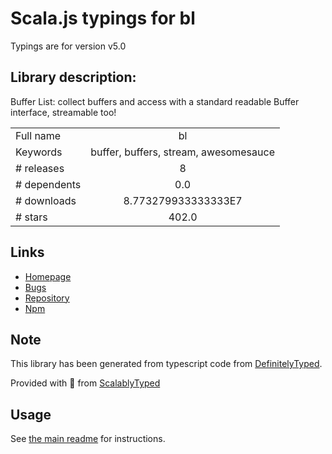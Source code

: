 
# Scala.js typings for bl

Typings are for version v5.0

## Library description:
Buffer List: collect buffers and access with a standard readable Buffer interface, streamable too!

|                    |                 |
| ------------------ | :-------------: |
| Full name          | bl |
| Keywords           | buffer, buffers, stream, awesomesauce |
| # releases         | 8 |
| # dependents       | 0.0 |
| # downloads        | 8.773279933333333E7 |
| # stars            | 402.0 |

## Links
- [Homepage](https://github.com/rvagg/bl)
- [Bugs](https://github.com/rvagg/bl/issues)
- [Repository](https://github.com/rvagg/bl)
- [Npm](https://www.npmjs.com/package/bl)
    


## Note
This library has been generated from typescript code from [DefinitelyTyped](https://definitelytyped.org).

Provided with :purple_heart: from [ScalablyTyped](https://github.com/oyvindberg/ScalablyTyped)

## Usage
See [the main readme](../../readme.md) for instructions.


